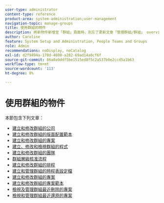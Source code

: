 ```yaml
---
user-type: administrator
content-type: reference
product-area: system-administration;user-management
navigation-topic: manage-groups
title: 使用群組的物件
description: 將新物件新增至「群組」頁面時，別忘了更新文章「管理群組/群組」 overview/groups.html
author: Caroline
feature: System Setup and Administration, People Teams and Groups
role: Admin
recommendations: noDisplay, noCatalog
exl-id: d2f9494a-170d-4600-a282-69ad14a0cf6f
source-git-commit: 86a0a9ddf5be1515ed8f5c2a537b0e2ccd5a1b63
workflow-type: tm+mt
source-wordcount: '113'
ht-degree: 0%

---
```


# 使用群組的物件

<!--
<p data-mc-conditions="QuicksilverOrClassic.Draft mode">When new objects are added to the Groups page, don't forget to update the article Manage groups/Groups overview/groups.html</p>
-->

本節包含下列文章：

* [建立和修改群組的公司](../../../administration-and-setup/manage-groups/work-with-group-objects/create-and-modify-a-groups-companies.md)
* [建立和修改群組的版面配置範本](../../../administration-and-setup/manage-groups/work-with-group-objects/create-and-modify-a-groups-layout-templates.md)
* [建立和修改群組的專案](../../../administration-and-setup/manage-groups/work-with-group-objects/create-and-modify-a-groups-portfolios.md)
* [建立、修改和檢視群組的程式](../../../administration-and-setup/manage-groups/work-with-group-objects/create-and-modify-a-groups-programs.md)
* [建立和修改群組的團隊](../../../administration-and-setup/manage-groups/work-with-group-objects/create-and-modify-a-groups-teams.md)
* [群組層級核准流程](../../../administration-and-setup/manage-groups/work-with-group-objects/create-and-modify-groups-approval-processes.md)
* [建立和修改群組的排程](../../../administration-and-setup/manage-groups/work-with-group-objects/create-and-modify-a-groups-schedules.md)
* [建立和管理群組的時程表設定檔](../../../administration-and-setup/manage-groups/work-with-group-objects/create-and-modify-a-groups-timesheet-profiles.md)
* [建立和修改群組的專案](../../../administration-and-setup/manage-groups/work-with-group-objects/create-and-modify-a-groups-projects.md)
* [建立和修改群組的專案範本](../../../administration-and-setup/manage-groups/work-with-group-objects/create-and-modify-a-groups-templates.md)
* [檢視及管理群組最近刪除的專案](../../../administration-and-setup/manage-groups/work-with-group-objects/view-manage-groups-recently-deleted-objects.md)
* [檢視和管理群組最近還原的專案](../../../administration-and-setup/manage-groups/work-with-group-objects/view-manage-groups-recently-restored-objects.md)
